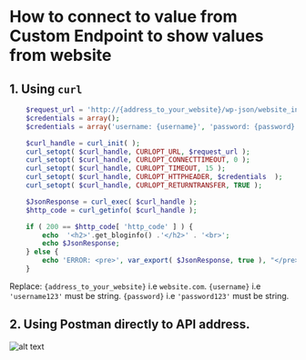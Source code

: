 # How to connect to value from Custom Endpoint to show values from website

## 1. Using `curl` 

```php
	$request_url = 'http://{address_to_your_website}/wp-json/website_info/v1/website-details/';
	$credentials = array();
	$credentials = array('username: {username}', 'password: {password}');

	$curl_handle = curl_init( );
	curl_setopt( $curl_handle, CURLOPT_URL, $request_url );
	curl_setopt( $curl_handle, CURLOPT_CONNECTTIMEOUT, 0 );
	curl_setopt( $curl_handle, CURLOPT_TIMEOUT, 15 );
	curl_setopt( $curl_handle, CURLOPT_HTTPHEADER, $credentials  );
	curl_setopt( $curl_handle, CURLOPT_RETURNTRANSFER, TRUE );

	$JsonResponse = curl_exec( $curl_handle );
	$http_code = curl_getinfo( $curl_handle );

	if ( 200 == $http_code[ 'http_code' ] ) {
		echo  '<h2>'.get_bloginfo() .'</h2>' . '<br>';
		echo $JsonResponse;
	} else {
		echo 'ERROR: <pre>', var_export( $JsonResponse, true ), "</pre>\n";
	}
```

Replace:
```{address_to_your_website}``` i.e ```website.com```.
```{username}``` i.e ```'username123'``` must be string.
```{password}``` i.e ```'password123'``` must be string.

## 2. Using Postman directly to API address.


![alt text](https://github.com/Fichtner21/Web-Info-API-with-Auth/blob/master/Basic_postman_API.PNG?raw=true)